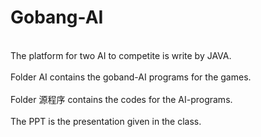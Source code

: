 # Gobang-AI
<br>The platform for two AI to competite is write by JAVA.</br>
<br>Folder AI contains the goband-AI programs for the games.</br>
<br>Folder 源程序 contains the codes for the AI-programs.</br>
<br>The PPT is the presentation given in the class.</br>